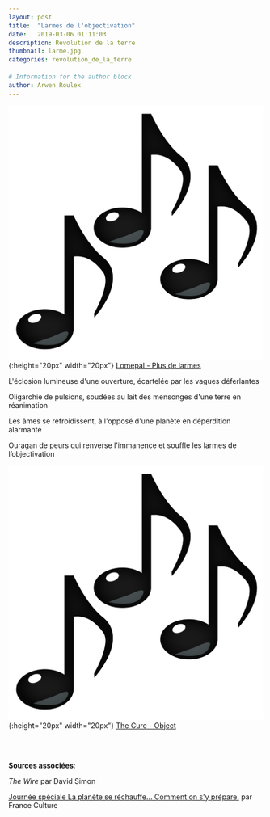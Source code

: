 ```yaml
---
layout: post
title:  "Larmes de l'objectivation"
date:   2019-03-06 01:11:03
description: Revolution de la terre
thumbnail: larme.jpg
categories: revolution_de_la_terre

# Information for the author block
author: Arwen Roulex
---
```





![](/assets/img/notes.png){:height="20px" width="20px"} [Lomepal - Plus de larmes][link1] 


L'éclosion lumineuse d'une ouverture, écartelée par les vagues déferlantes

Oligarchie de pulsions, soudées au lait des mensonges d'une terre en réanimation

Les âmes se refroidissent, à l'opposé d'une planète en déperdition alarmante

Ouragan de peurs qui renverse l'immanence et souffle les larmes de l’objectivation


![](/assets/img/notes.png){:height="20px" width="20px"} [The Cure - Object][link2] 

[link1]: https://www.youtube.com/watch?v=CH458e1Gn2w
[link2]: https://www.youtube.com/watch?v=c9NaVWIRT0A

<br/>
<br/>



**Sources associées**: 

_The Wire_ par David Simon

[Journée spéciale La planète se réchauffe… Comment on s'y prépare.][link3] par France Culture

[link3]:https://www.franceculture.fr/ecologie-et-environnement/journee-speciale-la-planete-se-rechauffe-comment-sy-prepare

